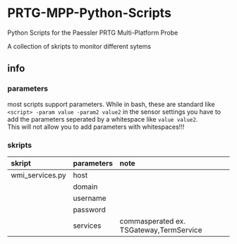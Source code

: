 # PRTG-MPP-Python-Scripts
 Python Scripts for the Paessler PRTG Multi-Platform Probe  
   
 A collection of skripts to monitor different sytems

## info

### parameters
most scripts support parameters. While in bash, these are standard like ```<script> -param value -param2 value2``` in the sensor settings you have to add the parameters seperated by a whitespace like ```value value2```.  
This will not allow you to add parameters with whitespaces!!!

### skripts
| skript | parameters | note
|:-------|:-----------|:---
| wmi_services.py   | host |
|                   | domain |
|                   | username |
|                   | password |
|                   | services | commasperated ex. TSGateway,TermService